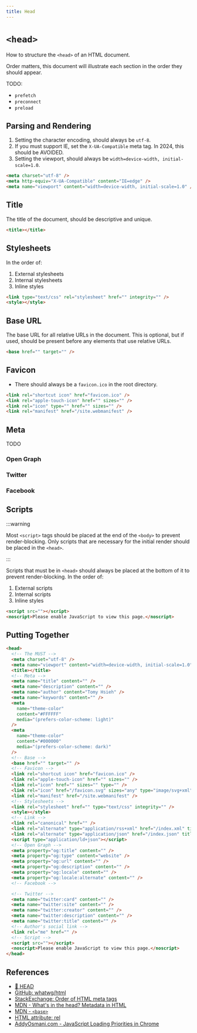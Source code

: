 ```yaml
---
title: Head
---
```


# `<head>`

How to structure the `<head>` of an HTML document.

Order matters, this document will illustrate each section in the order they should appear.

TODO:

- `prefetch`
- `preconnect`
- `preload`

## Parsing and Rendering

1. Setting the character encoding, should always be `utf-8`.
2. If you must support IE, set the `X-UA-Compatible` meta tag. In 2024, this should be AVOIDED.
3. Setting the viewport, should always be `width=device-width, initial-scale=1.0`.

```html
<meta charset="utf-8" />
<meta http-equiv="X-UA-Compatible" content="IE=edge" />
<meta name="viewport" content="width=device-width, initial-scale=1.0" />
```

## Title

The title of the document, should be descriptive and unique.

```html
<title></title>
```

## Stylesheets

In the order of:

1. External stylesheets
2. Internal stylesheets
3. Inline styles

<!-- prettier-ignore -->
```html
<link type="text/css" rel="stylesheet" href="" integrity="" />
<style></style>
```

## Base URL

The base URL for all relative URLs in the document. This is optional, but if used, should be present before any elements that use relative URLs.

```html
<base href="" target="" />
```

## Favicon

- There should always be a `favicon.ico` in the root directory.

```html
<link rel="shortcut icon" href="favicon.ico" />
<link rel="apple-touch-icon" href="" sizes="" />
<link rel="icon" type="" href="" sizes="" />
<link rel="manifest" href="/site.webmanifest" />
```

## Meta

TODO

### Open Graph

### Twitter

### Facebook

## Scripts

:::warning

Most `<script>` tags should be placed at the end of the `<body>` to prevent render-blocking. Only scripts that are necessary for the initial render should be placed in the `<head>`.

:::

Scripts that must be in `<head>` should always be placed at the bottom of it to prevent render-blocking. In the order of:

1. External scripts
2. Internal scripts
3. Inline styles

```html
<script src=""></script>
<noscript>Please enable JavaScript to view this page.</noscript>
```

## Putting Together

```html
<head>
  <!-- The MUST -->
  <meta charset="utf-8" />
  <meta name="viewport" content="width=device-width, initial-scale=1.0" />
  <title></title>
  <!-- Meta -->
  <meta name="title" content="" />
  <meta name="description" content="" />
  <meta name="author" content="Tomy Hsieh" />
  <meta name="keywords" content="" />
  <meta
    name="theme-color"
    content="#FFFFFF"
    media="(prefers-color-scheme: light)"
  />
  <meta
    name="theme-color"
    content="#000000"
    media="(prefers-color-scheme: dark)"
  />
  <!-- Base -->
  <base href="" target="" />
  <!-- Favicon -->
  <link rel="shortcut icon" href="favicon.ico" />
  <link rel="apple-touch-icon" href="" sizes="" />
  <link rel="icon" href="" sizes="" type="" />
  <link rel="icon" href="/favicon.svg" sizes="any" type="image/svg+xml" />
  <link rel="manifest" href="/site.webmanifest" />
  <!-- Stylesheets -->
  <link rel="stylesheet" href="" type="text/css" integrity="" />
  <style></style>
  <!-- Link -->
  <link rel="canonical" href="" />
  <link rel="alternate" type="application/rss+xml" href="/index.xml" title="" />
  <link rel="alternate" type="application/json" href="/index.json" title="" />
  <script type="application/ld+json"></script>
  <!-- Open Graph -->
  <meta property="og:title" content="" />
  <meta property="og:type" content="website" />
  <meta property="og:url" content="" />
  <meta property="og:description" content="" />
  <meta property="og:locale" content="" />
  <meta property="og:locale:alternate" content="" />
  <!-- Facebook -->

  <!-- Twitter -->
  <meta name="twitter:card" content="" />
  <meta name="twitter:site" content="" />
  <meta name="twitter:creator" content="" />
  <meta name="twitter:description" content="" />
  <meta name="twitter:title" content="" />
  <!-- Author's social link -->
  <link rel="me" href="" />
  <!-- Script -->
  <script src=""></script>
  <noscript>Please enable JavaScript to view this page.</noscript>
</head>
```

## References

- [🤯 HEAD](https://htmlhead.dev/)
- [GitHub: whatwg/html](https://github.com/whatwg/html)
- [StackExchange: Order of HTML meta tags](https://webmasters.stackexchange.com/a/81409/145798)
- [MDN - What's in the head? Metadata in HTML](https://developer.mozilla.org/en-US/docs/Learn/HTML/Introduction_to_HTML/The_head_metadata_in_HTML)
- [MDN - `<base>`](https://developer.mozilla.org/en-US/docs/Web/HTML/Element/base)
- [HTML attribute: rel](https://developer.mozilla.org/en-US/docs/Web/HTML/Attributes/rel)
- [AddyOsmani.com - JavaScript Loading Priorities in Chrome](https://addyosmani.com/blog/script-priorities/)
